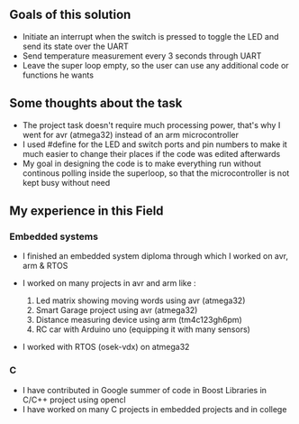 ## Goals of this solution
   * Initiate an interrupt when the switch is pressed to toggle the LED and send its state over the UART
   * Send temperature measurement every 3 seconds through UART
   * Leave the super loop empty, so the user can use any additional code or functions he wants

## Some thoughts about the task

   * The project task doesn't require much processing power, that's why I went for avr (atmega32) instead of an arm microcontroller
   *  I used #define for the LED and switch ports and pin numbers to make it much easier to change their places if the code was edited afterwards
   * My goal in designing the code is to make everything run without continous polling inside the superloop, so that the microcontroller 
      is not kept busy without need



## My experience in this Field
 ### Embedded systems
  * I finished an embedded system diploma through which I worked on avr, arm & RTOS

  * I worked on many projects in avr and arm like :
    1. Led matrix showing moving words using avr (atmega32)
    2. Smart Garage project using avr (atmega32)
    3. Distance measuring device using arm (tm4c123gh6pm)
    4. RC car with Arduino uno (equipping it with many sensors)

   * I worked with RTOS (osek-vdx) on atmega32

 ### C
  * I have contributed in Google summer of code in Boost Libraries in C/C++ project using opencl
  * I have worked on many C projects in embedded projects and in college  

